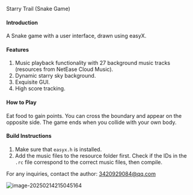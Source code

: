  Starry Trail (Snake Game)

#### Introduction

A Snake game with a user interface, drawn using easyX.

#### Features

1. Music playback functionality with 27 background music tracks (resources from NetEase Cloud Music).
2. Dynamic starry sky background.
3. Exquisite GUI.
4. High score tracking.

#### How to Play

Eat food to gain points. You can cross the boundary and appear on the opposite side. The game ends when you collide with your own body.

#### Build Instructions

1. Make sure that `easyx.h` is installed.
2. Add the music files to the resource folder first. Check if the IDs in the `.rc` file correspond to the correct music files, then compile.

For any inquiries, contact the author: 3420929084@qq.com

![image-20250214215045164](C:\Users\37775\AppData\Roaming\Typora\typora-user-images\image-20250214215045164.png)